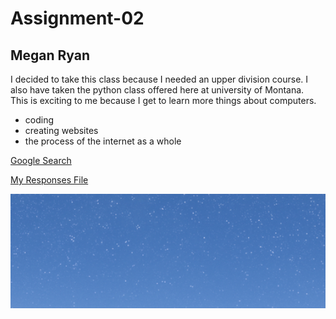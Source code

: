 # Assignment-02
 ## Megan Ryan

  I decided to take this class because I needed an upper division course. I also have taken the python class offered here at university of Montana.  
  This is exciting to me because I get to learn more things about computers.
 - coding
 - creating websites
 - the process of the internet as a whole

 [Google Search](https://www.google.com/)

 [My Responses File](./responses.txt)

 ![My ScreenShot](./images/ScreenShot11.png)
 
 

